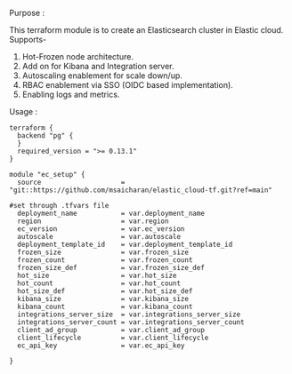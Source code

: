 Purpose : 

This terraform module is to create an Elasticsearch cluster in Elastic cloud. Supports- 

1. Hot-Frozen node architecture. 
2. Add on for Kibana and Integration server. 
2. Autoscaling enablement for scale down/up.
3. RBAC enablement via SSO (OIDC based implementation).
4. Enabling logs and metrics. 


Usage : 

```log
terraform {
  backend "pg" {
  }
  required_version = ">= 0.13.1"
}

module "ec_setup" {
  source                    = "git::https://github.com/msaicharan/elastic_cloud-tf.git?ref=main"

#set through .tfvars file
  deployment_name           = var.deployment_name
  region                    = var.region
  ec_version                = var.ec_version
  autoscale                 = var.autoscale
  deployment_template_id    = var.deployment_template_id
  frozen_size               = var.frozen_size
  frozen_count              = var.frozen_count
  frozen_size_def           = var.frozen_size_def
  hot_size                  = var.hot_size
  hot_count                 = var.hot_count
  hot_size_def              = var.hot_size_def
  kibana_size               = var.kibana_size
  kibana_count              = var.kibana_count
  integrations_server_size  = var.integrations_server_size
  integrations_server_count = var.integrations_server_count
  client_ad_group           = var.client_ad_group
  client_lifecycle          = var.client_lifecycle
  ec_api_key                = var.ec_api_key

}
```


